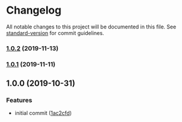 # Changelog

All notable changes to this project will be documented in this file. See [standard-version](https://github.com/conventional-changelog/standard-version) for commit guidelines.

### [1.0.2](https://github.com/rickkky/combine-class-names/compare/v1.0.1...v1.0.2) (2019-11-13)

### [1.0.1](https://github.com/rickkky/combine-class-names/compare/v1.0.0...v1.0.1) (2019-11-11)

## 1.0.0 (2019-10-31)

### Features

- initial commit ([1ac2cfd](https://github.com/rickkky/combine-class-names/commit/1ac2cfde4fedcfa61532b1fb9275530589eb18d9))
